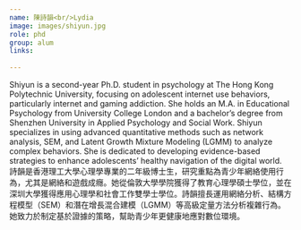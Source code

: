 ```yaml
---
name: 陳詩韻<br/>Lydia
image: images/shiyun.jpg
role: phd
group: alum
links:
 
---
```


Shiyun is a second-year Ph.D. student in psychology at The Hong Kong Polytechnic University, focusing on adolescent internet use behaviors, particularly internet and gaming addiction. She holds an M.A. in Educational Psychology from University College London and a bachelor’s degree from Shenzhen University in Applied Psychology and Social Work. Shiyun specializes in using advanced quantitative methods such as network analysis, SEM, and Latent Growth Mixture Modeling (LGMM) to analyze complex behaviors. She is dedicated to developing evidence-based strategies to enhance adolescents’ healthy navigation of the digital world.<br/>
詩韻是香港理工大學心理學專業的二年級博士生，研究重點為青少年網絡使用行為，尤其是網絡和遊戲成癮。她從倫敦大學學院獲得了教育心理學碩士學位，並在深圳大學獲得應用心理學和社會工作雙學士學位。詩韻擅長運用網絡分析、結構方程模型（SEM）和潛在增長混合建模（LGMM）等高級定量方法分析複雜行為。她致力於制定基於證據的策略，幫助青少年更健康地應對數位環境。